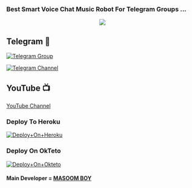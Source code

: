 ### Best Smart Voice Chat Music Robot For Telegram Groups ...


<p align="center"><a href="https://t.me/MASOOM_B0Y"><img src="https://telegra.ph/file/865f461cf42ca9d6cea1d.jpg"></a></p>

## Telegram 🏪

[![Telegram Group](https://img.shields.io/badge/Telegram-Group-brightgreen)](https://t.me/FULL_ON_MOJJ_MASTI)

[![Telegram Channel](https://img.shields.io/badge/Telegram-Channel-brightgreen)](https://t.me/TEAM_IND_OFFICIAL)

## YouTube 📺

[YouTube Channel](https://youtube.com/channel/UCUkj6FFzdsOO5acUXVOEECg)

### Deploy To Heroku

[![Deploy+On+Heroku](https://www.herokucdn.com/deploy/button.svg)](https://heroku.com/deploy?template=https://github.com/IAMBIKASHHALDER/AdityaBikashPlayer)

### Deploy On OkTeto

[![Deploy+On+Okteto](https://img.shields.io/badge/Deploy%20To%20Okteto-informational?style=for-the-badge&logo=Okteto)](https://cloud.okteto.com/deploy?repository=https://github.com/IAMBIKASHHALDER/AdityaBikashPlayer)


#### Main Developer = [MASOOM BOY](https://t.me/MASOOM_B0Y)

